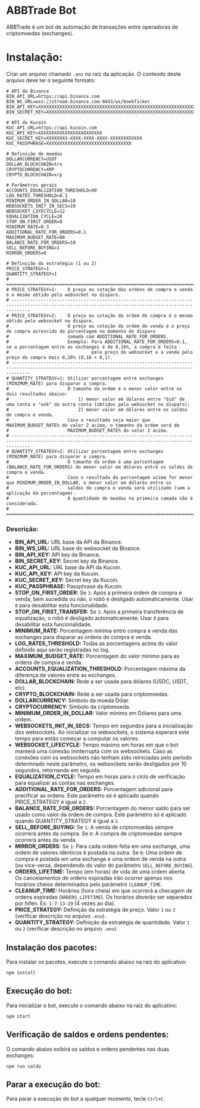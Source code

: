 # ABBTrade Bot

ABBTrade é um bot de automação de transações entre operadoras de criptomoedas (exchanges).


# Instalação:
Criar um arquivo chamado `.env` na raiz da aplicação. O conteúdo deste arquivo deve ter o seguinte formato:
```
# API da Binance
BIN_API_URL=https://api.binance.com
BIN_WS_URL=wss://stream.binance.com:9443/ws/bookTicker
BIN_API_KEY=XXXXXXXXXXXXXXXXXXXXXXXXXXXXXXXXXXXXXXXXXXXXXXXXXXXXXXXXXXXXXXXX
BIN_SECRET_KEY=XXXXXXXXXXXXXXXXXXXXXXXXXXXXXXXXXXXXXXXXXXXXXXXXXXXXXXXXXXXXXXXX

# API da Kucoin
KUC_API_URL=https://api.kucoin.com
KUC_API_KEY=XXXXXXXXXXXXXXXXXXXXXXXX
KUC_SECRET_KEY=XXXXXXXX-XXXX-XXXX-XXXX-XXXXXXXXXXXX
KUC_PASSPHRASE=XXXXXXXXXXXXXXXXXXXXXXXXXXXXXXXX

# Definição de moedas
DOLLARCURRENCY=USDT
DOLLAR_BLOCKCHAIN=trx
CRYPTOCURRENCY=XRP
CRYPTO_BLOCKCHAIN=xrp

# Parâmetros gerais
ACCOUNTS_EQUALIZATION_THRESHOLD=90
LOG_RATES_THRESHOLD=0.1
MINIMUM_ORDER_IN_DOLLAR=10
WEBSOCKETS_INIT_IN_SECS=10
WEBSOCKET_LIFECYCLE=12
EQUALIZATION_CYCLE=20
STOP_ON_FIRST_ORDER=0
MINIMUM_RATE=0.3
ADDITIONAL_RATE_FOR_ORDERS=0.1
MAXIMUM_BUDGET_RATE=80
BALANCE_RATE_FOR_ORDERS=10
SELL_BEFORE_BUYING=1
MIRROR_ORDERS=0

# Definição da estratégia (1 ou 2)
PRICE_STRATEGY=1
QUANTITY_STRATEGY=1
# ===================================================================================================================================================
# PRICE_STRATEGY=1:    O preço ou cotação das ordens de compra e venda é o mesmo obtido pelo websocket no disparo.
# ---------------------------------------------------------------------------------------------------------------------------------------------------
# PRICE_STRATEGY=2:    O preço ou cotação da ordem de compra é o mesmo obtido pelo websocket no disparo.
#                      O preço ou cotação da ordem de venda é o preço de compra acrescido da porcentagem no momento do disparo
#                      somada com ADDITIONAL_RATE_FOR_ORDERS.
#                      Exemplo: Para ADDITIONAL_RATE_FOR_ORDERS=0.1, se a porcentagem entre as exchanges é de 0,16%, a compra é feita
#                               pelo preço do websocket e a venda pelo preço da compra mais 0,26% (0,16 + 0,1).
# ---------------------------------------------------------------------------------------------------------------------------------------------------
# QUANTITY_STRATEGY=1: Utilizar porcentagem entre exchanges (MINIMUM_RATE) para disparar a compra.
#                      O tamanho da ordem é o menor valor entre os dois resultados abaixo:
#                          1) menor valor em dólares entre "bid" de uma conta e "ask" da outra conta (obtidos pelo websocket no disparo);
#                          2) menor valor em dólares entre os saldos de compra e venda.
#                      Caso o resultado seja maior que MAXIMUM_BUDGET_RATE% do valor 2 acima, o tamanho da ordem será de
#                      MAXIMUM_BUDGET_RATE% do valor 2 acima.
# ---------------------------------------------------------------------------------------------------------------------------------------------------
# QUANTITY_STRATEGY=2: Utilizar porcentagem entre exchanges (MINIMUM_RATE) para disparar a compra.
#                      O tamanho da ordem é uma porcentagem (BALANCE_RATE_FOR_ORDERS) do menor valor em dólares entre os saldos de compra e venda.
#                      Caso o resultado da porcentagem acima for menor que MINIMUM_ORDER_IN_DOLLAR, o menor valor em dólares entre os
#                      saldos de compra e venda será utilizado (sem a aplicação da porcentagem).
#                      A quantidade de moedas na primeira camada não é considerada.
# ===================================================================================================================================================
```

### Descrição:
- **BIN_API_URL:** URL base da API da Binance.
- **BIN_WS_URL:** URL base do websocket da Binance.
- **BIN_API_KEY:** API key da Binance.
- **BIN_SECRET_KEY:** Secret key da Binance.
- **KUC_API_URL:** URL base da API da Kucoin.
- **KUC_API_KEY:** API key da Kucoin.
- **KUC_SECRET_KEY:** Secret key da Kucoin.
- **KUC_PASSPHRASE:** Passphrase da Kucoin.
- **STOP_ON_FIRST_ORDER:** Se `1`: Após a primeira ordem de compra e venda, bem sucedida ou não, o robô é desligado automaticamente. Usar `0` para desabilitar esta funcionalidade.
- **STOP_ON_FIRST_TRANSFER:** Se `1`: Após a primeira transferência de equalização, o robô é desligado automaticamente. Usar `0` para desabilitar esta funcionalidade.
- **MINIMUM_RATE:** Porcentagem mínima entre compra e venda das exchanges para disparar as ordens de compra e venda.
- **LOG_RATES_THRESHOLD:** Todas as porcentagens acima do valor definido aqui serão registradas no log.
- **MAXIMUM_BUDGET_RATE:** Porcentagem do valor mínimo para as ordens de compra e venda.
- **ACCOUNTS_EQUALIZATION_THRESHOLD:** Porcentagem máxima da diferença de valores entre as exchanges.
- **DOLLAR_BLOCKCHAIN:** Rede a ser usada para dólares (USDC, USDT, etc).
- **CRYPTO_BLOCKCHAIN:** Rede a ser usada para criptomoedas.
- **DOLLARCURRENCY:** Símbolo da moeda Dólar.
- **CRYPTOCURRENCY:** Símbolo da criptomoeda.
- **MINIMUM_ORDER_IN_DOLLAR:** Valor mínimo em Dólares para uma ordem.
- **WEBSOCKETS_INIT_IN_SECS:** Tempo em segundos para a inicialização dos websockets. Ao inicializar os websockets, o sistema esperará este tempo para então começar a computar os valores.
- **WEBSOCKET_LIFECYCLE:** Tempo máximo em horas em que o bot manterá uma conexão ininterrupta com os websockets. Caso as conexões com os websockets não tenham sido reiniciadas pelo período determnado neste parâmetro, os websockets serão desligados por 10 segundos, retornando em seguida.
- **EQUALIZATION_CYCLE:** Tempo em horas para o ciclo de verificação para equalizar as contas nas exchanges.
- **ADDITIONAL_RATE_FOR_ORDERS:** Porcentagem adicional para precificar as ordens. Este parâmetro só é aplicado quando PRICE_STRATEGY é igual a `2`.
- **BALANCE_RATE_FOR_ORDERS:** Porcentagem do menor saldo para ser usado como valor da ordem de compra. Este parâmetro só é aplicado quando QUANTITY_STRATEGY é igual a `2`.
- **SELL_BEFORE_BUYING:** Se `1`: A venda de criptomoedas sempre ocorrerá antes da compra. Se `0`: A compra de criptomoedas sempre ocorrerá antes da venda.
- **MIRROR_ORDERS:** Se `1`: Para cada ordem feita em uma exchange, uma ordem de valores idênticos é postada na outra. Se `0`: Uma ordem de compra é postada em uma exchange e uma ordem de venda na outra (ou vice-versa, dependendo do valor do parâmetro `SELL_BEFORE_BUYING`).
- **ORDERS_LIFETIME:** Tempo (em horas) de vida de uma ordem aberta. Os cancelamentos de ordens expiradas irão ocorrer apenas nos horários cheios determinados pelo parâmetro `CLEANUP_TIME`.
- **CLEANUP_TIME:** Horários (hora cheia) em que ocorrerá a checagem de ordens expiradas (`ORDERS_LIFETIME`). Os horários deverão ser separados por hífen. Ex: `1-7-13-19` (4 vezes ao dia).
- **PRICE_STRATEGY:** Definição da estratégia de preço. Valor `1` ou `2` (verificar descrição no arquivo `.env`).
- **QUANTITY_STRATEGY:** Definição da estratégia de quantidade. Valor `1` ou `2` (verificar descrição no arquivo `.env`).


## Instalação dos pacotes:

Para instalar os pacotes, execute o comando abaixo na raiz do aplicativo:
```
npm install
```

## Execução do bot:

Para inicializar o bot, execute o comando abaixo na raiz do aplicativo:
```
npm start
```

## Verificação de saldos e ordens pendentes:

O comando abaixo exibirá os saldos e ordens pendentes nas duas exchanges:
```
npm run saldo
```

## Parar a execução do bot:

Para parar a execução do bot a qualquer momento, tecle ```Ctrl+C```.

